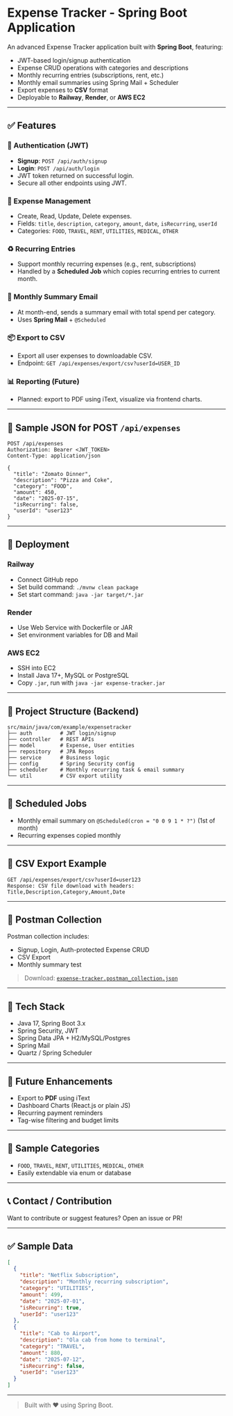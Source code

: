 
# Expense Tracker - Spring Boot Application

An advanced Expense Tracker application built with **Spring Boot**, featuring:
- JWT-based login/signup authentication
- Expense CRUD operations with categories and descriptions
- Monthly recurring entries (subscriptions, rent, etc.)
- Monthly email summaries using Spring Mail + Scheduler
- Export expenses to **CSV** format
- Deployable to **Railway**, **Render**, or **AWS EC2**

---

## ✅ Features

### 🔐 Authentication (JWT)
- **Signup**: `POST /api/auth/signup`
- **Login**: `POST /api/auth/login`
- JWT token returned on successful login.
- Secure all other endpoints using JWT.

### 💸 Expense Management
- Create, Read, Update, Delete expenses.
- Fields: `title`, `description`, `category`, `amount`, `date`, `isRecurring`, `userId`
- Categories: `FOOD`, `TRAVEL`, `RENT`, `UTILITIES`, `MEDICAL`, `OTHER`

### ♻️ Recurring Entries
- Support monthly recurring expenses (e.g., rent, subscriptions)
- Handled by a **Scheduled Job** which copies recurring entries to current month.

### 📧 Monthly Summary Email
- At month-end, sends a summary email with total spend per category.
- Uses **Spring Mail** + `@Scheduled`

### 📦 Export to CSV
- Export all user expenses to downloadable CSV.
- Endpoint: `GET /api/expenses/export/csv?userId=USER_ID`

### 📊 Reporting (Future)
- Planned: export to PDF using iText, visualize via frontend charts.

---

## 🧪 Sample JSON for POST `/api/expenses`

```
POST /api/expenses
Authorization: Bearer <JWT_TOKEN>
Content-Type: application/json

{
  "title": "Zomato Dinner",
  "description": "Pizza and Coke",
  "category": "FOOD",
  "amount": 450,
  "date": "2025-07-15",
  "isRecurring": false,
  "userId": "user123"
}
```

---

## 🚀 Deployment

### Railway
- Connect GitHub repo
- Set build command: `./mvnw clean package`
- Set start command: `java -jar target/*.jar`

### Render
- Use Web Service with Dockerfile or JAR
- Set environment variables for DB and Mail

### AWS EC2
- SSH into EC2
- Install Java 17+, MySQL or PostgreSQL
- Copy `.jar`, run with `java -jar expense-tracker.jar`

---

## 📂 Project Structure (Backend)

```
src/main/java/com/example/expensetracker
├── auth         # JWT login/signup
├── controller   # REST APIs
├── model        # Expense, User entities
├── repository   # JPA Repos
├── service      # Business logic
├── config       # Spring Security config
├── scheduler    # Monthly recurring task & email summary
└── util         # CSV export utility
```

---

## 📅 Scheduled Jobs

- Monthly email summary on `@Scheduled(cron = "0 0 9 1 * ?")` (1st of month)
- Recurring expenses copied monthly

---

## 📁 CSV Export Example

```
GET /api/expenses/export/csv?userId=user123
Response: CSV file download with headers:
Title,Description,Category,Amount,Date
```

---

## 🧪 Postman Collection

Postman collection includes:
- Signup, Login, Auth-protected Expense CRUD
- CSV Export
- Monthly summary test

> Download: [`expense-tracker.postman_collection.json`](#)

---

## 🔧 Tech Stack

- Java 17, Spring Boot 3.x
- Spring Security, JWT
- Spring Data JPA + H2/MySQL/Postgres
- Spring Mail
- Quartz / Spring Scheduler

---

## 📝 Future Enhancements

- Export to **PDF** using iText
- Dashboard Charts (React.js or plain JS)
- Recurring payment reminders
- Tag-wise filtering and budget limits

---

## 📌 Sample Categories

- `FOOD`, `TRAVEL`, `RENT`, `UTILITIES`, `MEDICAL`, `OTHER`
- Easily extendable via enum or database

---

## 📞 Contact / Contribution

Want to contribute or suggest features? Open an issue or PR!

---

## ✅ Sample Data

```json
[
  {
    "title": "Netflix Subscription",
    "description": "Monthly recurring subscription",
    "category": "UTILITIES",
    "amount": 499,
    "date": "2025-07-01",
    "isRecurring": true,
    "userId": "user123"
  },
  {
    "title": "Cab to Airport",
    "description": "Ola cab from home to terminal",
    "category": "TRAVEL",
    "amount": 880,
    "date": "2025-07-12",
    "isRecurring": false,
    "userId": "user123"
  }
]
```

---

> Built with ❤️ using Spring Boot.
